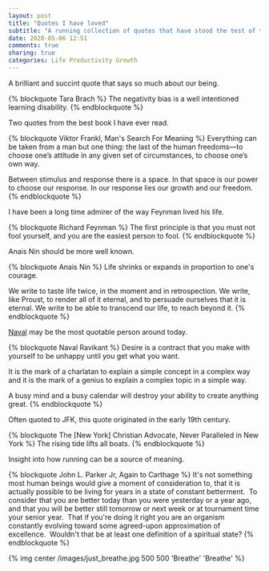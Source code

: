```yaml
---
layout: post
title: "Quotes I have loved"
subtitle: "A running collection of quotes that have stood the test of time."
date: 2020-05-06 12:51
comments: true
sharing: true
categories: Life Productivity Growth
---
```


A brilliant and succint quote that says so much about our being.

{% blockquote Tara Brach %}
The negativity bias is a well intentioned learning disability.
{% endblockquote %}

Two quotes from the best book I have ever read.

{% blockquote Viktor Frankl, Man's Search For Meaning %}
Everything can be taken from a man but one thing: the last of the human freedoms—to choose one’s attitude in any given set of circumstances, to choose one’s own way.

Between stimulus and response there is a space. In that space is our power to choose our response. In our response lies our growth and our freedom.
{% endblockquote %}

I have been a long time admirer of the way Feynman lived his life.

{% blockquote Richard Feynman %}
The first principle is that you must not fool yourself, and you are the easiest person to fool.
{% endblockquote %}

Anais Nin should be more well known.

{% blockquote Anais Nin %}
Life shrinks or expands in proportion to one's courage.

We write to taste life twice, in the moment and in retrospection. We write, like Proust, to render all of it eternal, and to persuade ourselves that it is eternal. We write to be able to transcend our life, to reach beyond it.
{% endblockquote %}

[Naval](https://nav.al/) may be the most quotable person around today.

<!-- more -->

{% blockquote Naval Ravikant %}
Desire is a contract that you make with yourself to be unhappy until you get what you want.

It is the mark of a charlatan to explain a simple concept in a complex way and it is the mark of a genius to explain a complex topic in a simple way.

A busy mind and a busy calendar will destroy your ability to create anything great.
{% endblockquote %}

Often quoted to JFK, this quote originated in the early 19th century.

{% blockquote The [New York] Christian Advocate, Never Paralleled in New York %}
The rising tide lifts all boats.
{% endblockquote %}

Insight into how running can be a source of meaning.

{% blockquote John L. Parker Jr, Again to Carthage %}
It's not something most human beings would give a moment of consideration to, that it is actually possible to be living for years in a state of constant betterment.  To consider that you are better today than you were yesterday or a year ago, and that you will be better still tomorrow or next week or at tournament time your senior year.  That if you're doing it right you are an organism constantly evolving toward some agreed-upon approximation of excellence.  Wouldn't that be at least one definition of a spiritual state?
{% endblockquote %}


{% img center /images/just_breathe.jpg 500 500 'Breathe' 'Breathe' %}
